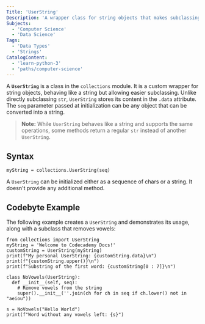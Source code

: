 ```yaml
---
Title: 'UserString'
Description: 'A wrapper class for string objects that makes subclassing easier.'
Subjects:
  - 'Computer Science'
  - 'Data Science'
Tags:
  - 'Data Types'
  - 'Strings'
CatalogContent:
  - 'learn-python-3'
  - 'paths/computer-science'
---
```


A **`UserString`** is a class in the `collections` module. It is a custom wrapper for string objects, behaving like a string but allowing easier subclassing. Unlike directly subclassing `str`, `UserString` stores its content in the `.data` attribute. The `seq` parameter passed at initialization can be any object that can be converted into a string.

> **Note:** While `UserString` behaves like a string and supports the same operations, some methods return a regular `str` instead of another `UserString`.

## Syntax

```pseudo
myString = collections.UserString(seq)
```

A `UserString` can be initialized either as a sequence of chars or a string. It doesn't provide any additional method.

## Codebyte Example

The following example creates a `UserString` and demonstrates its usage, along with a subclass that removes vowels:

```codebyte/python
from collections import UserString
myString = 'Welcome to Codecademy Docs!'
customString = UserString(myString)
print(f"My personal UserString: {customString.data}\n")
print(f"{customString.upper()}\n")
print(f"Substring of the first word: {customString[0 : 7]}\n")

class NoVowels(UserString):
  def __init__(self, seq):
    # Remove vowels from the string
    super().__init__(''.join(ch for ch in seq if ch.lower() not in "aeiou"))

s = NoVowels("Hello World")
print(f"Word without any vowels left: {s}")
```
